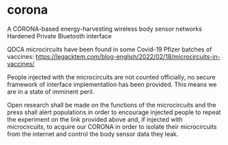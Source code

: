 # corona

A CORONA-based energy-harvesting wireless body sensor networks Hardened Private Bluetooth interface

QDCA microcircuits have been found in some Covid-19 Pfizer batches of vaccines: https://legacktem.com/blog-english/2022/02/18/microcircuits-in-vaccines/

People injected with the microcircuits are not counted officially, no secure framework of interface implementation has been provided. This means we are in a state of imminent peril.

Open research shall be made on the functions of the microcircuits and the press shall alert populations in order to encourage injected people to repeat the experiment on the link provided above and, if injected with microcircuits, to acquire our CORONA in order to isolate their microcircuits from the internet and control the body sensor data they leak.
